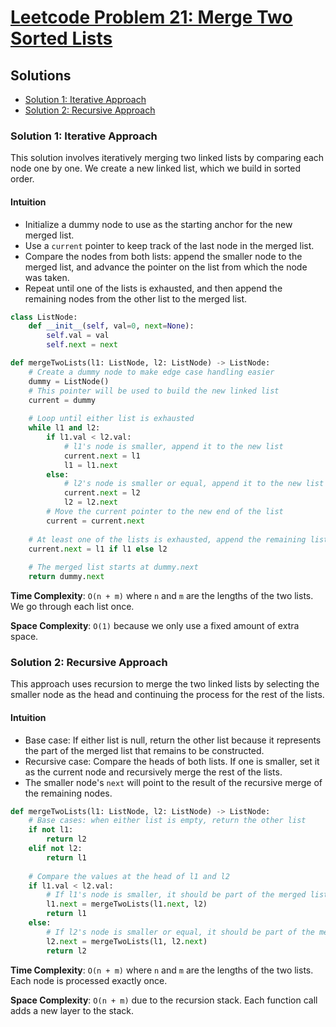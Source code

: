 # [Leetcode Problem 21: Merge Two Sorted Lists](https://leetcode.com/problems/merge-two-sorted-lists/)

## Solutions

- [Solution 1: Iterative Approach](#solution-1-iterative-approach)
- [Solution 2: Recursive Approach](#solution-2-recursive-approach)

### Solution 1: Iterative Approach

This solution involves iteratively merging two linked lists by comparing each node one by one. We create a new linked list, which we build in sorted order.

#### Intuition

- Initialize a dummy node to use as the starting anchor for the new merged list.
- Use a `current` pointer to keep track of the last node in the merged list.
- Compare the nodes from both lists: append the smaller node to the merged list, and advance the pointer on the list from which the node was taken.
- Repeat until one of the lists is exhausted, and then append the remaining nodes from the other list to the merged list.

```python
class ListNode:
    def __init__(self, val=0, next=None):
        self.val = val
        self.next = next

def mergeTwoLists(l1: ListNode, l2: ListNode) -> ListNode:
    # Create a dummy node to make edge case handling easier
    dummy = ListNode()
    # This pointer will be used to build the new linked list
    current = dummy
    
    # Loop until either list is exhausted
    while l1 and l2:
        if l1.val < l2.val:
            # l1's node is smaller, append it to the new list
            current.next = l1
            l1 = l1.next
        else:
            # l2's node is smaller or equal, append it to the new list
            current.next = l2
            l2 = l2.next
        # Move the current pointer to the new end of the list
        current = current.next
    
    # At least one of the lists is exhausted, append the remaining list to the merged one
    current.next = l1 if l1 else l2
    
    # The merged list starts at dummy.next
    return dummy.next
```

**Time Complexity**: `O(n + m)` where `n` and `m` are the lengths of the two lists. We go through each list once.

**Space Complexity**: `O(1)` because we only use a fixed amount of extra space.

### Solution 2: Recursive Approach

This approach uses recursion to merge the two linked lists by selecting the smaller node as the head and continuing the process for the rest of the lists.

#### Intuition

- Base case: If either list is null, return the other list because it represents the part of the merged list that remains to be constructed.
- Recursive case: Compare the heads of both lists. If one is smaller, set it as the current node and recursively merge the rest of the lists.
- The smaller node's `next` will point to the result of the recursive merge of the remaining nodes.

```python
def mergeTwoLists(l1: ListNode, l2: ListNode) -> ListNode:
    # Base cases: when either list is empty, return the other list
    if not l1:
        return l2
    elif not l2:
        return l1
    
    # Compare the values at the head of l1 and l2
    if l1.val < l2.val:
        # If l1's node is smaller, it should be part of the merged list
        l1.next = mergeTwoLists(l1.next, l2)
        return l1
    else:
        # If l2's node is smaller or equal, it should be part of the merged list
        l2.next = mergeTwoLists(l1, l2.next)
        return l2
```

**Time Complexity**: `O(n + m)` where `n` and `m` are the lengths of the two lists. Each node is processed exactly once.

**Space Complexity**: `O(n + m)` due to the recursion stack. Each function call adds a new layer to the stack.

